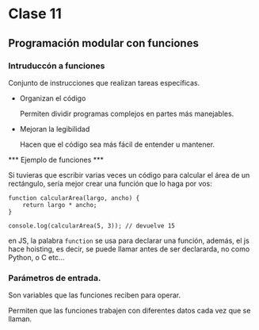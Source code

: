 # Clase 11

## Programación modular con funciones

### Intruduccón a funciones

Conjunto de instrucciones que realizan tareas específicas.

* Organizan el código
    
    Permiten dividir programas complejos en partes más manejables.

* Mejoran la legibilidad

    Hacen que el código sea más fácil de entender u mantener.

*** Ejemplo de funciones ***

Si tuvieras que escribir varias veces un código para calcular el área de un rectángulo, sería mejor crear una función que lo haga por vos:

```JS
function calcularArea(largo, ancho) {
    return largo * ancho;
}

console.log(calcularArea(5, 3)); // devuelve 15

```

en JS, la palabra `function` se usa para declarar una función, además, el js hace hoisting, es decir, se puede llamar antes de ser declararda, no como Python, o C etc...

### Parámetros de entrada.

Son variables que las funciones reciben para operar.

Permiten que las funciones trabajen con diferentes datos cada vez que se llaman.


